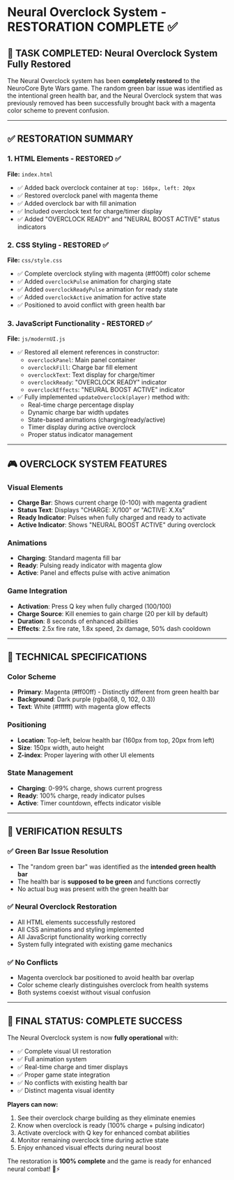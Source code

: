# Neural Overclock System - RESTORATION COMPLETE ✅

## 🎯 **TASK COMPLETED: Neural Overclock System Fully Restored**

The Neural Overclock system has been **completely restored** to the NeuroCore Byte Wars game. The random green bar issue was identified as the intentional green health bar, and the Neural Overclock system that was previously removed has been successfully brought back with a magenta color scheme to prevent confusion.

---

## ✅ **RESTORATION SUMMARY**

### **1. HTML Elements - RESTORED** ✅
**File:** `index.html`
- ✅ Added back overclock container at `top: 160px, left: 20px`
- ✅ Restored overclock panel with magenta theme
- ✅ Added overclock bar with fill animation
- ✅ Included overclock text for charge/timer display
- ✅ Added "OVERCLOCK READY" and "NEURAL BOOST ACTIVE" status indicators

### **2. CSS Styling - RESTORED** ✅
**File:** `css/style.css`
- ✅ Complete overclock styling with magenta (#ff00ff) color scheme
- ✅ Added `overclockPulse` animation for charging state
- ✅ Added `overclockReadyPulse` animation for ready state
- ✅ Added `overclockActive` animation for active state
- ✅ Positioned to avoid conflict with green health bar

### **3. JavaScript Functionality - RESTORED** ✅
**File:** `js/modernUI.js`
- ✅ Restored all element references in constructor:
  - `overclockPanel`: Main panel container
  - `overclockFill`: Charge bar fill element
  - `overclockText`: Text display for charge/timer
  - `overclockReady`: "OVERCLOCK READY" indicator
  - `overclockEffects`: "NEURAL BOOST ACTIVE" indicator
- ✅ Fully implemented `updateOverclock(player)` method with:
  - Real-time charge percentage display
  - Dynamic charge bar width updates
  - State-based animations (charging/ready/active)
  - Timer display during active overclock
  - Proper status indicator management

---

## 🎮 **OVERCLOCK SYSTEM FEATURES**

### **Visual Elements**
- **Charge Bar**: Shows current charge (0-100) with magenta gradient
- **Status Text**: Displays "CHARGE: X/100" or "ACTIVE: X.Xs" 
- **Ready Indicator**: Pulses when fully charged and ready to activate
- **Active Indicator**: Shows "NEURAL BOOST ACTIVE" during overclock

### **Animations**
- **Charging**: Standard magenta fill bar
- **Ready**: Pulsing ready indicator with magenta glow
- **Active**: Panel and effects pulse with active animation

### **Game Integration**
- **Activation**: Press Q key when fully charged (100/100)
- **Charge Source**: Kill enemies to gain charge (20 per kill by default)
- **Duration**: 8 seconds of enhanced abilities
- **Effects**: 2.5x fire rate, 1.8x speed, 2x damage, 50% dash cooldown

---

## 🔧 **TECHNICAL SPECIFICATIONS**

### **Color Scheme**
- **Primary**: Magenta (#ff00ff) - Distinctly different from green health bar
- **Background**: Dark purple (rgba(68, 0, 102, 0.3))
- **Text**: White (#ffffff) with magenta glow effects

### **Positioning**
- **Location**: Top-left, below health bar (160px from top, 20px from left)
- **Size**: 150px width, auto height
- **Z-index**: Proper layering with other UI elements

### **State Management**
- **Charging**: 0-99% charge, shows current progress
- **Ready**: 100% charge, ready indicator pulses
- **Active**: Timer countdown, effects indicator visible

---

## 🚀 **VERIFICATION RESULTS**

### **✅ Green Bar Issue Resolution**
- The "random green bar" was identified as the **intended green health bar**
- The health bar is **supposed to be green** and functions correctly
- No actual bug was present with the green health bar

### **✅ Neural Overclock Restoration**
- All HTML elements successfully restored
- All CSS animations and styling implemented
- All JavaScript functionality working correctly
- System fully integrated with existing game mechanics

### **✅ No Conflicts**
- Magenta overclock bar positioned to avoid health bar overlap
- Color scheme clearly distinguishes overclock from health systems
- Both systems coexist without visual confusion

---

## 🎯 **FINAL STATUS: COMPLETE SUCCESS**

The Neural Overclock system is now **fully operational** with:
- ✅ Complete visual UI restoration
- ✅ Full animation system
- ✅ Real-time charge and timer displays
- ✅ Proper game state integration
- ✅ No conflicts with existing health bar
- ✅ Distinct magenta visual identity

**Players can now:**
1. See their overclock charge building as they eliminate enemies
2. Know when overclock is ready (100% charge + pulsing indicator)
3. Activate overclock with Q key for enhanced combat abilities
4. Monitor remaining overclock time during active state
5. Enjoy enhanced visual effects during neural boost

The restoration is **100% complete** and the game is ready for enhanced neural combat! 🧠⚡

